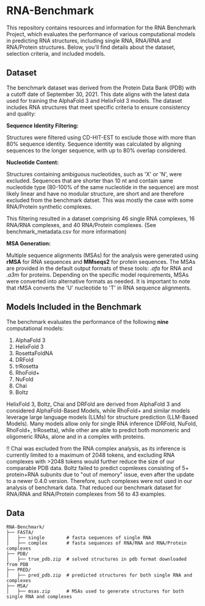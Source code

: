 # RNA-Benchmark

This repository contains resources and information for the RNA Benchmark Project, which evaluates the performance of various computational models in predicting RNA structures, including single RNA, RNA/RNA and RNA/Protein structures. Below, you'll find details about the dataset, selection criteria, and included models.

## Dataset

The benchmark dataset was derived from the Protein Data Bank (PDB) with a cutoff date of September 30, 2021. This date aligns with the latest data used for training the AlphaFold 3 and HelixFold 3 models. The dataset includes RNA structures that meet specific criteria to ensure consistency and quality:

**Sequence Identity Filtering:**  

Structures were filtered using CD-HIT-EST to exclude those with more than 80% sequence identity. Sequence identity was calculated by aligning sequences to the longer sequence, with up to 80% overlap considered.  

**Nucleotide Content:**  

Structures containing ambiguous nucleotides, such as 'X' or 'N', were excluded. Sequences that are shorter than 10 nt and contain same nucleotide type (80-100% of the same nucleotide in the sequence) are most likely linear and have no modular structure, are short and are therefore excluded from the benchmark datset. This was mostly the case with some RNA/Protein synthetic complexes.

This filtering resulted in a dataset comprising 46 single RNA complexes, 16 RNA/RNA complexes, and 40 RNA/Protein complexes. (See benchmark_metadata.csv for more information)

**MSA Generation:**

Multiple sequence alignments (MSAs) for the analysis were generated using **rMSA** for RNA sequences and **MMseqs2** for protein sequences. The MSAs are provided in the default output formats of these tools: *.afa* for RNA and *.a3m* for proteins. Depending on the specific model requirements, MSAs were converted into alternative formats as needed. It is important to note that rMSA converts the 'U' nucleotide to 'T' in RNA sequence alignments.

## Models Included in the Benchmark

The benchmark evaluates the performance of the following **nine** computational models: 

1) AlphaFold 3
2) HelixFold 3
3) RosettaFoldNA
4) DRFold
5) trRosetta
6) RhoFold+
7) NuFold
8) Chai
9) Boltz

HelixFold 3, Boltz, Chai and DRFold are derived from AlphaFold 3 and considered AlphaFold-Based Models, while RhoFold+ and similar models leverage large language models (LLMs) for structure prediction (LLM-Based Models). Many models allow only for single RNA inference (DRFold, NuFold, RhoFold+, trRosetta), while other are able to predict both monomeric and oligomeric RNAs, alone and in a complex with proteins.

!! Chai was excluded from the RNA complex analysis, as its inference is currently limited to a maximum of 2048 tokens, and excluding RNA complexes with >2048 tokens would further reduce the size of our comparable PDB data. Boltz failed to predict copmlexes consisting of 5+ protein+RNA subunits due to "out of memory" issue, even after the update to a newer 0.4.0 version. Therefore, such complexes were not used in our analysis of benchmark data. That reduced our benchmark dataset for RNA/RNA and RNA/Protein complexes from 56 to 43 examples.

## Data

```
RNA-Benchmark/
├── FASTA/
│   ├── single        # fasta sequences of single RNA
│   ├── complex       # fasta sequences of RNA/RNA and RNA/Protein complexes
├── PDB/
│   ├── true_pdb.zip  # solved structures in pdb format downloaded from PDB
├── PRED/
│   ├── pred_pdb.zip  # predicted structures for both single RNA and complexes
├── MSA/
│   ├── msas.zip      # MSAs used to generate structures for both single RNA and complexes
```



